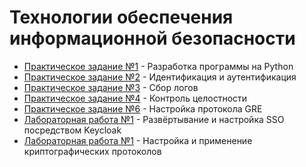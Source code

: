 # Технологии обеспечения информационной безопасности

- [Практическое задание №1](./prz1/) - Разработка программы на Python
- [Практическое задание №2](./prz2/) - Идентификация и аутентификация
- [Практическое задание №3](./prz3/) - Сбор логов
- [Практическое задание №4](./prz4/) - Контроль целостности
- [Практическое задание №6](./prz6/) - Настройка протокола GRE
- [Лабораторная работа №1](./lab1/) - Развёртывание и настройка SSO посредством Keycloak
- [Лабораторная работа №1](./lab4/) - Настройка и применение криптографических протоколов
